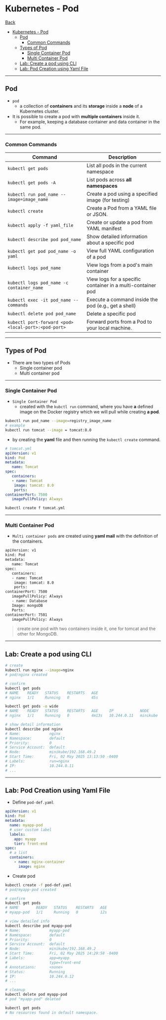 # Kubernetes - Pod

[Back](../index.md)

- [Kubernetes - Pod](#kubernetes---pod)
  - [Pod](#pod)
    - [Common Commands](#common-commands)
  - [Types of Pod](#types-of-pod)
    - [Single Container Pod](#single-container-pod)
    - [Multi Container Pod](#multi-container-pod)
  - [Lab: Create a pod using CLI](#lab-create-a-pod-using-cli)
  - [Lab: Pod Creation using Yaml File](#lab-pod-creation-using-yaml-file)

---

## Pod

- `pod`
  - a collection of **containers** and its **storage** inside a **node** of a Kubernetes cluster.
- It is possible to create a pod with **multiple containers** inside it.
  - For example, keeping a database container and data container in the same pod.

---

### Common Commands

| **Command**                                          | **Description**                                             |
| ---------------------------------------------------- | ----------------------------------------------------------- |
| `kubectl get pods`                                   | List all pods in the current namespace                      |
| `kubectl get pods -A`                                | List pods across **all namespaces**                         |
| `kubectl run pod_name --image=image_name`            | Create a pod using a specified image (for testing)          |
| `kubectl create`                                     | Create a Pod from a YAML file or JSON.                      |
| `kubectl apply -f yaml_file`                         | Create or update a pod from YAML manifest                   |
| `kubectl describe pod pod_name`                      | Show detailed information about a specific pod              |
| `kubectl get pod pod_name -o yaml`                   | View full YAML configuration of a pod                       |
| `kubectl logs pod_name`                              | View logs from a pod's main container                       |
| `kubectl logs pod_name -c container_name`            | View logs for a specific container in a multi-container pod |
| `kubectl exec -it pod_name -- commands`              | Execute a command inside the pod (e.g., get a shell)        |
| `kubectl delete pod pod_name`                        | Delete a specific pod                                       |
| `kubectl port-forward <pod> <local-port>:<pod-port>` | Forward ports from a Pod to your local machine.             |

---

## Types of Pod

- There are two types of Pods
  - Single container pod
  - Multi container pod

---

### Single Container Pod

- `Single Container Pod`
  - created with the `kubctl run` command, where you have **a** defined image on the Docker registry which we will pull while creating **a pod**.

```sh
kubectl run pod_name --image=registry_image_name
# example
kubectl run tomcat --image = tomcat:8.0
```

- by creating the **yaml** file and then running the `kubectl create` command.

```yaml
# tomcat.yml
apiVersion: v1
kind: Pod
metadata:
   name: Tomcat
spec:
   containers:
   - name: Tomcat
    image: tomcat: 8.0
    ports:
containerPort: 7500
   imagePullPolicy: Always
```

```sh
kubectl create f tomcat.yml
```

---

### Multi Container Pod

- `Multi container pods` are created using **yaml mail** with the definition of the containers.

```sh
apiVersion: v1
kind: Pod
metadata:
   name: Tomcat
spec:
   containers:
   - name: Tomcat
    image: tomcat: 8.0
    ports:
containerPort: 7500
   imagePullPolicy: Always
   - name: Database
   Image: mongoDB
   Ports:
containerPort: 7501
   imagePullPolicy: Always
```

> create one pod with two containers inside it, one for tomcat and the other for MongoDB.

---

## Lab: Create a pod using CLI

```sh
# create
kubectl run nginx --image=nginx
# pod/nginx created

# confirm
kubectl get pods
# NAME    READY   STATUS    RESTARTS   AGE
# nginx   1/1     Running   0          45s

kubectl get pods -o wide
# NAME    READY   STATUS    RESTARTS   AGE     IP            NODE       NOMINATED NODE   READINESS GATES
# nginx   1/1     Running   0          4m13s   10.244.0.11   minikube   <none>

# show detail information
kubectl describe pod nginx
# Name:             nginx
# Namespace:        default
# Priority:         0
# Service Account:  default
# Node:             minikube/192.168.49.2
# Start Time:       Fri, 02 May 2025 13:13:50 -0400
# Labels:           run=nginx
# IP:               10.244.0.11
# ...
```

---

## Lab: Pod Creation using Yaml File

- Define `pod-def.yaml`

```yaml
apiVersion: v1
kind: Pod
metadata:
  name: myapp-pod
  # user custom label
  labels:
    app: myapp
    tier: front-end
spec:
  # a list
  containers:
    - name: nginx-container
      image: nginx
```

- Create pod

```sh
kubectl create -f pod-def.yaml
# pod/myapp-pod created

# confirm
kubectl get pods
# NAME        READY   STATUS    RESTARTS   AGE
# myapp-pod   1/1     Running   0          12s

# view detailed info
kubectl describe pod myapp-pod
# Name:             myapp-pod
# Namespace:        default
# Priority:         0
# Service Account:  default
# Node:             minikube/192.168.49.2
# Start Time:       Fri, 02 May 2025 14:29:58 -0400
# Labels:           app=myapp
#                   type=front-end
# Annotations:      <none>
# Status:           Running
# IP:               10.244.0.12
# ...

# cleanup
kubectl delete pod myapp-pod
# pod "myapp-pod" deleted

kubectl get pods
# No resources found in default namespace.
```
